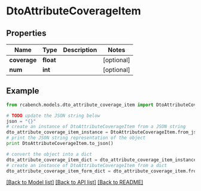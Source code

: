 # DtoAttributeCoverageItem


## Properties

Name | Type | Description | Notes
------------ | ------------- | ------------- | -------------
**coverage** | **float** |  | [optional] 
**num** | **int** |  | [optional] 

## Example

```python
from rcabench.models.dto_attribute_coverage_item import DtoAttributeCoverageItem

# TODO update the JSON string below
json = "{}"
# create an instance of DtoAttributeCoverageItem from a JSON string
dto_attribute_coverage_item_instance = DtoAttributeCoverageItem.from_json(json)
# print the JSON string representation of the object
print DtoAttributeCoverageItem.to_json()

# convert the object into a dict
dto_attribute_coverage_item_dict = dto_attribute_coverage_item_instance.to_dict()
# create an instance of DtoAttributeCoverageItem from a dict
dto_attribute_coverage_item_form_dict = dto_attribute_coverage_item.from_dict(dto_attribute_coverage_item_dict)
```
[[Back to Model list]](../README.md#documentation-for-models) [[Back to API list]](../README.md#documentation-for-api-endpoints) [[Back to README]](../README.md)



